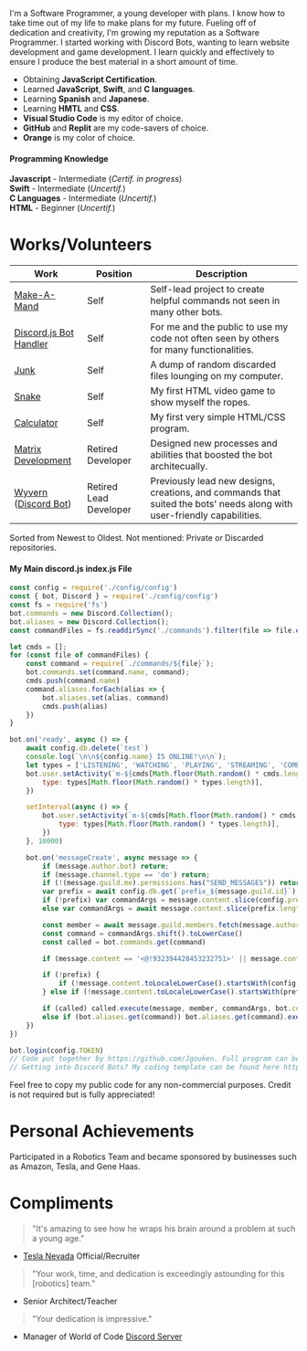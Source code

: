 I'm a Software Programmer, a young developer with plans. I know how to take time out of my life to make plans for my future. Fueling off of dedication and creativity, I'm growing my reputation as a Software Programmer. I started working with Discord Bots, wanting to learn website development and game development. I learn quickly and effectively to ensure I produce the best material in a short amount of time.

- Obtaining **JavaScript Certification**.
- Learned **JavaScript**, **Swift**, and **C languages**.
- Learning **Spanish** and **Japanese**.
- Learning **HMTL** and **CSS**.
- **Visual Studio Code** is my editor of choice.
- **GitHub** and **Replit** are my code-savers of choice.
- **Orange** is my color of choice.

#### Programming Knowledge
**Javascript** - Intermediate (*Certif. in progress*)\
**Swift** - Intermediate (*Uncertif.*)\
**C Languages** - Intermediate (*Uncertif.*)\
**HTML** - Beginner (*Uncertif.*)

# Works/Volunteers

Work  | Position | Description
------------- | ------------- | -------------
[Make-A-Mand](https://github.com/Jgouken/MakeAMand) | Self | Self-lead project to create helpful commands not seen in many other bots.
[Discord.js Bot Handler](https://github.com/Jgouken/Discord.js-Basic-Bot-Handler) | Self | For me and the public to use my code not often seen by others for many functionalities.
[Junk](https://github.com/Jgouken/Junk) | Self | A dump of random discarded files lounging on my computer.
[Snake](https://github.com/Jgouken/snake) | Self | My first HTML video game to show myself the ropes.
[Calculator](https://github.com/Jgouken/calculator) | Self | My first very simple HTML/CSS program.
[Matrix Development](https://github.com/MatrixDevelopment-GH) | Retired Developer | Designed new processes and abilities that boosted the bot architecually.
[Wyvern](https://wyvern.host/) ([Discord Bot](https://discordbotlist.com/bots/wyvern)) | Retired Lead Developer | Previously lead new designs, creations, and commands that suited the bots' needs along with user-friendly capabilities.

Sorted from Newest to Oldest.
Not mentioned: Private or Discarded repositories.
#### My Main discord.js index.js File

```javascript
const config = require('./config/config')
const { bot, Discord } = require('./config/config')
const fs = require('fs')
bot.commands = new Discord.Collection();
bot.aliases = new Discord.Collection();
const commandFiles = fs.readdirSync('./commands').filter(file => file.endsWith('.js'));

let cmds = [];
for (const file of commandFiles) {
	const command = require(`./commands/${file}`);
	bot.commands.set(command.name, command);
	cmds.push(command.name)
	command.aliases.forEach(alias => {
		bot.aliases.set(alias, command)
		cmds.push(alias)
	})
}

bot.on('ready', async () => {
	await config.db.delete(`test`)
	console.log(`\n\n${config.name} IS ONLINE!\n\n`);
	let types = ['LISTENING', 'WATCHING', 'PLAYING', 'STREAMING', 'COMPETING'];
	bot.user.setActivity(`m-${cmds[Math.floor(Math.random() * cmds.length)]}`, {
		type: types[Math.floor(Math.random() * types.length)],
	})

	setInterval(async () => {
		bot.user.setActivity(`m-${cmds[Math.floor(Math.random() * cmds.length)]}`, {
			type: types[Math.floor(Math.random() * types.length)],
		})
	}, 10000)

	bot.on('messageCreate', async message => {
		if (message.author.bot) return;
		if (message.channel.type == 'dm') return;
		if (!(message.guild.me).permissions.has("SEND_MESSAGES")) return;
		var prefix = await config.db.get(`prefix_${message.guild.id}`)
		if (!prefix) var commandArgs = message.content.slice(config.prefix.length).trim().split(/ +/);
		else var commandArgs = await message.content.slice(prefix.length).trim().split(/ +/)

		const member = await message.guild.members.fetch(message.author)
		const command = commandArgs.shift().toLowerCase()
		const called = bot.commands.get(command)

		if (message.content == '<@!932394428453232751>' || message.content == '<@932394428453232751>') return bot.commands.get('start').execute(message, member, commandArgs, bot.commands, config, bot)

		if (!prefix) {
			if (!message.content.toLocaleLowerCase().startsWith(config.prefix.toLocaleLowerCase())) return
		} else if (!message.content.toLocaleLowerCase().startsWith(prefix)) return;

		if (called) called.execute(message, member, commandArgs, bot.commands, config, bot)
		else if (bot.aliases.get(command)) bot.aliases.get(command).execute(message, member, commandArgs, bot.commands, config, bot)
	})
})

bot.login(config.TOKEN)
// Code put together by https://github.com/Jgouken. Full program can be found here https://github.com/Jgouken/MakeAMand.
// Getting into Discord Bots? My coding template can be found here https://github.com/Jgouken/Discord.js-Basic-Bot-Handler.
```
Feel free to copy my public code for any non-commercial purposes. Credit is not required but is fully appreciated!

# Personal Achievements
Participated in a Robotics Team and became sponsored by businesses such as Amazon, Tesla, and Gene Haas.

# Compliments

> "It's amazing to see how he wraps his brain around a problem at such a young age."
- [Tesla Nevada](https://www.tesla.com/gigafactory) Official/Recruiter
> "Your work, time, and dedication is exceedingly astounding for this [robotics] team."
- Senior Architect/Teacher
> "Your dedication is impressive."
- Manager of World of Code [Discord Server](http://discord.gg/program)
